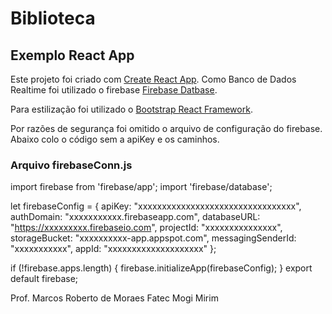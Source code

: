 # Biblioteca 
## Exemplo React App

Este projeto foi criado com [Create React App](https://github.com/facebook/create-react-app). Como Banco de Dados Realtime foi utilizado o firebase [Firebase Datbase](https://firebase.google.com/docs/).

Para estilização foi utilizado o [Bootstrap React Framework](https://react-bootstrap.github.io/).

Por razões de segurança foi omitido o arquivo de configuração do firebase. Abaixo colo o código sem a apiKey e os caminhos.

### Arquivo firebaseConn.js

import firebase from 'firebase/app';
import 'firebase/database';
 

let firebaseConfig = {
    apiKey: "xxxxxxxxxxxxxxxxxxxxxxxxxxxxxxxxx",
    authDomain: "xxxxxxxxxxx.firebaseapp.com",
    databaseURL: "https://xxxxxxxxx.firebaseio.com",
    projectId: "xxxxxxxxxxxxxxx",
    storageBucket: "xxxxxxxxxx-app.appspot.com",
    messagingSenderId: "xxxxxxxxxxx",
    appId: "xxxxxxxxxxxxxxxxxxxx"
};

if (!firebase.apps.length) {
    firebase.initializeApp(firebaseConfig);
}
export default firebase;


Prof. Marcos Roberto de Moraes
Fatec Mogi Mirim






